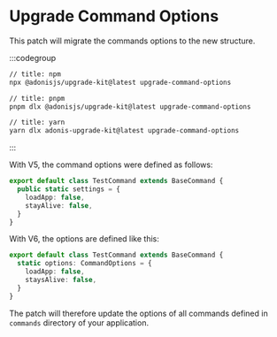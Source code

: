 # Upgrade Command Options

This patch will migrate the commands options to the new structure.

:::codegroup

```sh
// title: npm
npx @adonisjs/upgrade-kit@latest upgrade-command-options
```

```sh
// title: pnpm
pnpm dlx @adonisjs/upgrade-kit@latest upgrade-command-options
```

```sh
// title: yarn
yarn dlx adonis-upgrade-kit@latest upgrade-command-options
```

:::

With V5, the command options were defined as follows:

```ts
export default class TestCommand extends BaseCommand {
  public static settings = {
    loadApp: false,
    stayAlive: false,
  }
}
```

With V6, the options are defined like this:

```ts
export default class TestCommand extends BaseCommand {
  static options: CommandOptions = {
    loadApp: false,
    staysAlive: false,
  }
}
```

The patch will therefore update the options of all commands defined in `commands` directory of your application.
